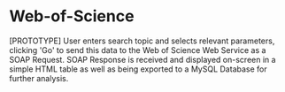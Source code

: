 Web-of-Science
==============

[PROTOTYPE]
User enters search topic and selects relevant parameters, clicking 'Go' to send this data to the Web of Science Web Service as a SOAP Request.  SOAP Response is received and displayed on-screen in a simple HTML table as well as being exported to a MySQL Database for further analysis.
